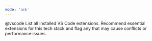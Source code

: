 ```yaml
---
mode: 'ask'
---
```

@vscode List all installed VS Code extensions. Recommend essential extensions for this tech stack and flag any that may cause conflicts or performance issues.